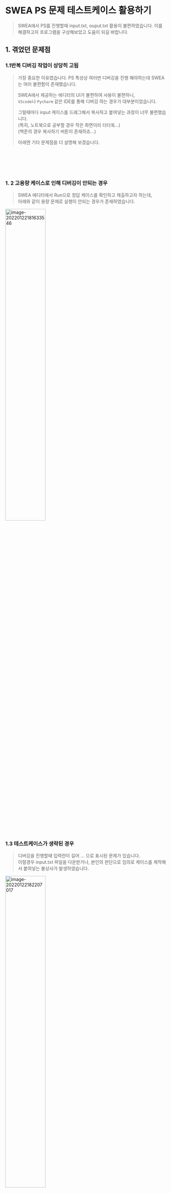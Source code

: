 

# SWEA PS 문제 테스트케이스 활용하기

> SWEA에서 PS를 진행할때 input.txt, ouput.txt 활용이 불편하였습니다.
> 이를 해결하고자 프로그램을 구상해보았고 도움이 되길 바랍니다.



## 1. 겪었던 문제점

### 1.1반복 디버깅 작업이 상당히 고됨

> 가장 중요한 이유였습니다.
> PS 특성상 여러번 디버깅을 진행 해야하는데 SWEA는 여러 불편함이 존재했습니다.
>
> SWEA에서 제공하는 에디터의 UI가 불편하여 사용이 불편하니,   
>`VScode`나 `Pycharm` 같은 IDE를 통해 디버깅 하는 경우가 대부분이었습니다.
> 
>그럴때마다 input 케이스를 드래그해서 복사하고 붙여넣는 과정이 너무 불편했습니다.  
> (특히, 노트북으로 공부할 경우 작은 화면이라 더더욱...)  
>(백준의 경우 복사하기 버튼이 존재하죠...)
> 
>아래엔 기타 문제점을 더 설명해 보겠습니다.

  <br />

  <br />

  <br />

  <br />

### 	1. 2 고용량  케이스로 인해 디버깅이 안되는 경우

> SWEA 에디터에서 Run으로 정답 케이스를 확인하고 제출하고자 하는데,  
> 아래와 같이 용량 문제로 실행이 안되는 경우가 존재하였습니다.

<img src="SWEA PS 문제 테스트케이스 활용하기.assets/image-20220122181633546-16428448259491.png" alt="image-20220122181633546" width = "50%" height = "50%" />



### 1.3  테스트케이스가 생략된 경우

> 디버깅을 진행할때 입력란이 길어 ... 으로 표시된 문제가 있습니다.  
>이럴경우 input.txt 파일을 다운받거나, 본인의 판단으로 임의로 케이스를 제작해서 붙여넣는 불상사가 발생하였습니다.

<img src="SWEA PS 문제 테스트케이스 활용하기.assets/image-20220122182207017.png" alt="image-20220122182207017" width = "50%" height = "50%" />



### 1.4 정답인지 아닌지 콘솔에서 확인이 힘든 경우

> 혹여나 1.2에서 언급한 input.txt를 다운받아 터미널창에 복붙하더라도,  
>너무 많은 입력 란으로 인해 정답확인이 쉽지 않습니다.
> 
>예) #6 10008을 확인하더라도 다른 케이스의 정답을 확인하려면 열심히 드래그해야합니다..ㅜㅠ

<img src="SWEA PS 문제 테스트케이스 활용하기.assets/image-20220122182949931.png" alt="image-20220122182949931" width = "50%" height = "50%"/>







## 2. 해결방안

**크게 해결하고 싶은 부분은 다음 3가지이며 설명드리겠습니다.**

1. **input.txt를 저장하여 복붙없이 바로 디버깅 되도록 할것**
   - 경로 이슈가 있을 수 있으니, **아래에 추가 설명 참고**

> <img src="SWEA PS 문제 테스트케이스 활용하기.assets/image-20220122190044894.png" alt="image-20220122190044894" width = "30%" height = "30%" />
>
> 
>
> 

2. **라이브러리화 하여 import하여 편하게 함수로 사용할 수 있을 것**

> ``` python
> from my_package.hjtc import swea_tc
> '''
> your code
> '''
> # print('your_answer') 대신 swea_tc('your_answer') 사용
> swea_tc(f'#{t} {answer}')
> ```
>
> ​    

3. **정답 유무를 알려줄것**

> ```python
> --- Debug consol ---
> #1 13 -> O
> #2 32 -> O
> #3 54 -> O
> #4 25 -> O
> #5 87 -> O
> #6 14 -> O
> #7 39 -> X, answer: #7 40 -> 틀릴경우 실제 정답값 표시
> #8 26 -> O
> #9 13 -> X, answer: #9 12
> #10 29 -> X, answer: #10 55
> ```



### 2.1 input.txt를 저장하여 복붙없이 바로 디버깅 되도록 할것

> 우선 각자의 개발 환경이 다르다 보니 `절대경로`, `상대경로` 등으로 인한 `문제가 발생`할 수 있습니다.  
> 따라서 제일 간단한 방법부터, 제가 고안한 방법까지 설명드리겠습니다.    



#### 2.1.1 제일 단순한 방법인 input.txt 파일만 읽기

> 우선 input.txt를 본인이 원하는 위치에 다운 받아줍니다.  
>그다음 PS 문제를 풀때 위에 아래 코드 2줄만 넣어주면 됩니다.
> 
>**root는 절대 경로를 불러오길 추천합니다.**  
> *(폴더나, IDE에서 손쉽게 절대경로 복사가 가능할 것입니다.)**
>
> ```python
>import sys
> # root = 저장된 경로
># ex) C:\\Users\\SWEA\testcae\\.py
> sys.stdin = open(root + 'input.txt', 'r')
> 
> '''
> your code
> '''
> ```

> sys.stdin을 선언하면 input.txt를 읽어와 줍니다.  
>그리고 문제 풀기위해 작성한 `input()` 함수가 input.txt를 한줄씩 읽어서 확인을 진행합니다.
> 
>따라서 위에 언급한 `1.4`의  문제는 해결할 수 있습니다!  
> **하지만 정답유무는 눈으로 직접 대조하여 체크해야합니다.**

  

#### 2.1.2 라이브러리를 통한 input.txt, output.txt 비교하기

> 해당 과정을 진행하기전에 폴더를 만들어줘야합니다.  
>**폴더 및 코드는 나중에 업로드할 예정**
> 
>우선 공부하실때 작업하는 폴더가 있으실 거에요.  
> 저같은 경우는 SWEA란 폴더에서 난이도 별로 D1, D2, D3 폴더를 만들어서 내부에 .py 파일을 제작하여 코딩하고있습니다.
>
> <img src="SWEA PS 문제 테스트케이스 활용하기.assets/image-20220122190044894.png" alt="image-20220122190044894" width = "30%" height = "30%" />

  

이를 정리해서 보면 `SWEA 폴더` → `D1, D2, D3`, `D3` → `my_package` → `testcase` 이렇게 경로가 설정됩니다.

> ``` python
>C:.
> ├─SWEA #
>├─D1
> ├─D2
>└─D3
> └─my_package
>     └─testcase
> ```
>
> **즉 `my_package` 폴더를 작업할 폴더인 `D3` 폴더에 생성해야(넣어줘야)합니다.**  
>만약 `D1` 폴더에서 작업하고 있으면, `my_package` 를 D1에 복사해서 넣어주길 바랍니다.
> 
>혹자는 `SWEA`  폴더에 `my_package`를 설치하면 안되냐고 하실 수 있는데, 경로 설정에 어려움이 있으실까봐 그렇습니다.  
> 경로 설정 핸들링이 가능하시면, 코드를 수정해서 변경하셔도 됩니다.

  

**그다음 `my_package` 내부 `testcase` 폴더에는 `SWEA 문제 페이지`에 존재하는 `input.txt` `output.txt` 를 넣어줍니다.**

> 여기서 여러문제를 풀다가 `input(1).txt` 로 다운받아질 수 있는데, 꼭 **파일명 확인**하시길 바랍니다.
>
> <img src="SWEA PS 문제 테스트케이스 활용하기.assets/image-20220122193905010.png" alt="image-20220122193905010" width = "30%" height = "30%" />
>
> 
>

**그다음 `hjtc.py` `my_package` 폴더 안에 저장합니다**. (파일명 바꿔도 상관없습니다.)

> 코드 내용은 아래와 같습니다.   
>부족한 부분이 많으니 코드내용 읽어보시고 수정하시면 저에게도 알려주세요 :)  
> 
>```python
> # my_package의 폴더의 위치는 현재 작업하고있는 파일 위치와 동일해야함
># SWEA폴더 안에서 .py를 만들어 공부할 경우 SWEA 폴더안에 my_package 폴더가 존재해야함
> import sys
>import os
> 
># my_package 폴더의 절대경로(root_path) 복사
> # > 의문점: 해당 절대경로는 C:\dir1\dir2\ 방식으로 되어있음
># > window환경에선 \ 를 통한 경로는 이스케이프코드(\t)로 인식되지 않을까 걱정
> _root = os.path.dirname(os.path.realpath(__file__))
>
> # `input 케이스 자동 불러오기 기능`
> # root_path를 통해 testcase에 속한 input.txt 오픈
> # 해당 과정을 통해 input.txt의 testcase를 한줄씩 읽어드림
> # 따라서 터미널창에 testcase를 수동으로 복붙할 필요가 없음
> sys.stdin = open(_root + '\\testcase\\input.txt', 'r')
> 
>    # `나의 출력과 정답 출력 비교`
>    # root_path를 통해 testcase에 속한 output.txt 오픈
> # .readlines()를 통해 ouput.txt의 모든 라인을 리스트로 불러옴
># ex) ['#1 13\n', '#2 32\n', '#3 54\n', '#4 25\n']
> _answer_list = open(_root + '\\testcase\\output.txt', 'r').readlines()
>
> # 기존 print() 출력을 swea_tc() 함수로 변경하면 됨
># print(f'#{t} {answer})' -> swea_tc(f'#{t} {answer}')
> def swea_tc(_answer_yours):
>
> # _answer_list[0]의 첫번째 값을 불러와 앞뒤에 존재하는 띄어쓰기(\n) 삭제
>_answer = _answer_list[0].strip()
> 
># 정답을 판단하여 출력, 틀린경우 실제 정답값 출력
> if _answer == _answer_yours:
>print(f'{_answer_yours} -> O')
>   else:
>print(f'{_answer_yours} -> X, answer: {_answer}')
>   
># 비교가 완료된 answer_list의 값(첫번째줄) 은 삭제
> _answer_list.pop(0)
>```
> 



> 마지막으로 해당 코드를 사용해 봅시다. (예를 들어 표현해 보겠습니다.)
>
> **hjtc라이브러리에서 swea_tc 함수 호출를 진행한 후에**  
> *print() 출력 대신 swea_tc()로 출력하면 됩니다.**  
>
> ```python
> # hjtc라이브러리에서 swea_tc 함수 호출
> from my_package.hjtc import swea_tc
> 
> T = int(input())
> for t in range(1, T+ 1):
> answer = 0
> 
> '''
> your code
> '''
> 
> 	'''정답 출력'''
> 	# 기존에 사용했던 출력 방법
> answer_print = f'#{t} {answer}'
> print(answer_print)
> '''혹은'''
> print(f'#{t} {answer}')
> 
> 	# 새롭게 제안하는 방법
> swea_tc(answer_print)
> '''혹은'''
> swea_tc(f'#{t} {answer}')
> ```
>
> 그럼 아래와 같이 콘솔에 출력이 되어 정답유무 및 오답 체크를 진행해 줍니다.  
> (틀렸을 경우 정답을 표시해줍니다.)  
>
> ```
> #1 13 -> O
> #2 32 -> O
> #3 54 -> O
> #4 25 -> O
> #5 87 -> O
> #6 14 -> O
> #7 39 -> X, answer: #7 40
> #8 26 -> O
> #9 13 -> X, answer: #9 12
> #10 29 -> X, answer: #10 55
> ```
>
> 모든 내용이 확인되면
>
> SWEA에 제출할땐 `print()` 함수를 기입하여 제출하면 됩니다.
>
> ```python
> from my_package.hjtc import swea_tc # 삭제
> swea_tc(answer) #삭제
> print(answer) # 기입 후 제출
> ```

  



##   끝으로..

> 현재 몇 문제 테스트를 해보았고 문제되는건 없어보입니다.  
>하지만 문제의 양이 방대하고 특이한 input.txt들이 존재하기 때문에 어떻게 에러가 발생할지 모릅니다.  
> 따라서 에러가 발생하면, 푸시는 문제를 알려주시길 바랍니다.  
>테스트하여 수정해보겠습니다.
> 
>유용하게 사용될지는 의문이지만, 도움이 되길 바랍니다.  
> 긴글 읽어주셔서 감사합니다 🙇‍♂️







